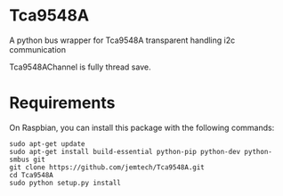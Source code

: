 # Tca9548A
A python bus wrapper for Tca9548A transparent handling i2c communication

Tca9548AChannel is fully thread save.

# Requirements

On Raspbian, you can install this package with the following commands:
```
sudo apt-get update
sudo apt-get install build-essential python-pip python-dev python-smbus git
git clone https://github.com/jemtech/Tca9548A.git
cd Tca9548A
sudo python setup.py install
```
